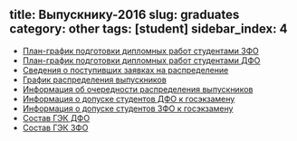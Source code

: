 title: Выпускнику-2016
slug: graduates
category: other
tags: [student]
sidebar_index: 4
---

- [План-график подготовки дипломных работ студентами ЗФО](/files/plan_diplom.doc)
- [План-график подготовки дипломных работ студентами ДФО](/files/plan_diplom_dfo.doc)
- [Сведения о поступивших заявках на распределение](/files/raspred.doc)
- [График распределения выпускников](/files/raspred_plan.doc)
- [Информация об очередности распределения выпускников](/files/raspred_order.doc)
- [Информация о допуске студентов ДФО к госэкзамену](/files/inf_dopusk_dfo.doc)
- [Информация о допуске студентов ЗФО к госэкзамену](/files/inf_dopusk_zfo.doc)
- [Состав ГЭК ДФО](/files/sostav_gek_dfo.doc)
- [Состав ГЭК ЗФО](/files/sostav_gek_zfo.doc)
